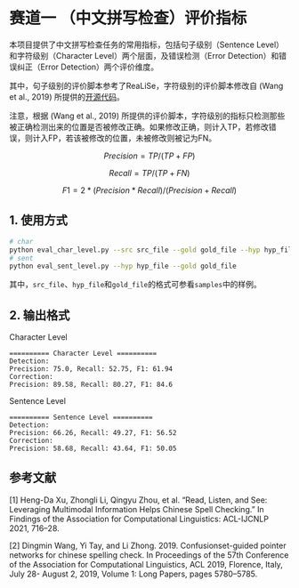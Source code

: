# 赛道一 （中文拼写检查）评价指标

本项目提供了中文拼写检查任务的常用指标，包括句子级别（Sentence Level）和字符级别（Character Level）两个层面，及错误检测（Error Detection）和错误纠正（Error Detection）两个评价维度。

其中，句子级别的评价脚本参考了ReaLiSe，字符级别的评价脚本修改自 (Wang et al., 2019) 所提供的[开源代码](https://github.com/sunnyqiny/Confusionset-guided-Pointer-Networks-for-Chinese-Spelling-Check)。

注意，根据 (Wang et al., 2019) 所提供的评价脚本，字符级别的指标只检测那些被正确检测出来的位置是否被修改正确。如果修改正确，则计入TP，若修改错误，则计入FP，若该被修改的位置，未被修改则被记为FN。

$$
Precision = TP / (TP + FP)
$$

$$
Recall = TP / (TP + FN)
$$

$$
F1 = 2 * (Precision * Recall) / (Precision + Recall)
$$

## 1. 使用方式

```bash
# char
python eval_char_level.py --src src_file --gold gold_file --hyp hyp_file
# sent
python eval_sent_level.py --hyp hyp_file --gold gold_file
```

其中，`src_file`、`hyp_file`和`gold_file`的格式可参看`samples`中的样例。

## 2. 输出格式

Character Level

```
========== Character Level ==========
Detection: 
Precision: 75.0, Recall: 52.75, F1: 61.94
Correction: 
Precision: 89.58, Recall: 80.27, F1: 84.6
```

Sentence Level

```
========== Sentence Level ==========
Detection: 
Precision: 66.26, Recall: 49.27, F1: 56.52
Correction: 
Precision: 58.68, Recall: 43.64, F1: 50.05
```

## 参考文献

[1] Heng-Da Xu, Zhongli Li, Qingyu Zhou, et al. “Read, Listen, and See: Leveraging Multimodal Information Helps Chinese Spell Checking.” In Findings of the Association for Computational Linguistics: ACL-IJCNLP 2021, 716–28. 

[2] Dingmin Wang, Yi Tay, and Li Zhong. 2019. Confusionset-guided pointer networks for chinese spelling check. In Proceedings of the 57th Conference of the Association for Computational Linguistics, ACL 2019, Florence, Italy, July 28- August 2, 2019, Volume 1: Long Papers, pages 5780–5785.
